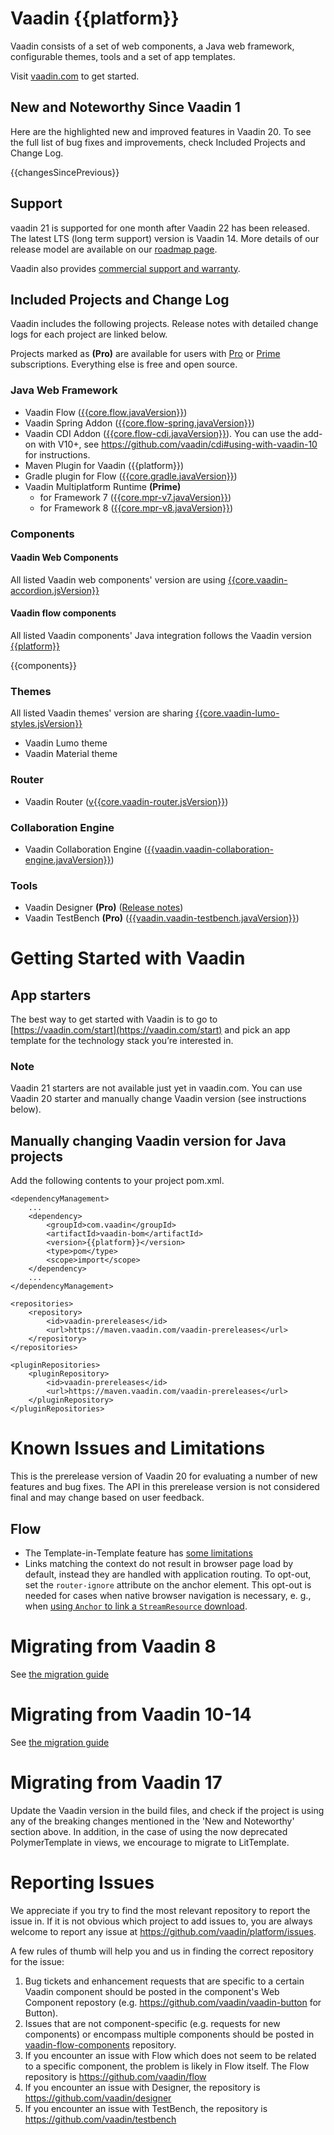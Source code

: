 # Vaadin {{platform}}

Vaadin consists of a set of web components, a Java web framework, configurable themes, tools and a set of app templates.

Visit [vaadin.com](https://vaadin.com/) to get started.

## New and Noteworthy Since Vaadin 1

Here are the highlighted new and improved features in Vaadin 20. To see the full list of bug fixes and improvements, check Included Projects and Change Log.

{{changesSincePrevious}}

## Support
vaadin 21 is supported for one month after Vaadin 22 has been released. The latest LTS (long term support) version is Vaadin 14. More details of our release model are available on our [roadmap page](https://vaadin.com/roadmap).

Vaadin also provides [commercial support and warranty](https://vaadin.com/support).

## Included Projects and Change Log
Vaadin includes the following projects. Release notes with detailed change logs for each project are linked below.

Projects marked as **(Pro)** are available for users with [Pro](https://vaadin.com/pricing) or [Prime](https://vaadin.com/pricing) subscriptions. Everything else is free and open source.

### Java Web Framework
- Vaadin Flow ([{{core.flow.javaVersion}}](https://github.com/vaadin/flow/releases/tag/{{core.flow.javaVersion}}))
- Vaadin Spring Addon ([{{core.flow-spring.javaVersion}}](https://github.com/vaadin/spring/releases/tag/{{core.flow-spring.javaVersion}}))
- Vaadin CDI Addon ([{{core.flow-cdi.javaVersion}}](https://github.com/vaadin/cdi/releases/tag/{{core.flow-cdi.javaVersion}})). You can use the add-on with V10+, see https://github.com/vaadin/cdi#using-with-vaadin-10 for instructions.
- Maven Plugin for Vaadin ({{platform}})
- Gradle plugin for Flow ([{{core.gradle.javaVersion}}](https://github.com/devsoap/gradle-vaadin-flow/releases/tag/{{core.gradle.javaVersion}}))
- Vaadin Multiplatform Runtime **(Prime)**
  - for Framework 7 ([{{core.mpr-v7.javaVersion}}](https://github.com/vaadin/multiplatform-runtime/releases/tag/{{core.mpr-v7.javaVersion}}))
  - for Framework 8 ([{{core.mpr-v8.javaVersion}}](https://github.com/vaadin/multiplatform-runtime/releases/tag/{{core.mpr-v8.javaVersion}}))

### Components
#### Vaadin Web Components
All listed Vaadin web components' version are using [{{core.vaadin-accordion.jsVersion}}](https://github.com/vaadin/web-components/releases/tag/v{{core.vaadin-accordion.jsVersion}})

#### Vaadin flow components
All listed Vaadin components' Java integration follows the Vaadin version [{{platform}}](https://github.com/vaadin/flow-components/releases/tag/{{platform}})

{{components}}

### Themes
All listed Vaadin themes' version are sharing [{{core.vaadin-lumo-styles.jsVersion}}](https://github.com/vaadin/web-components/releases/tag/v{{core.vaadin-lumo-styles.jsVersion}})
- Vaadin Lumo theme
- Vaadin Material theme

### Router
- Vaadin Router ([v{{core.vaadin-router.jsVersion}}](https://github.com/vaadin/vaadin-router/releases/tag/v{{core.vaadin-router.jsVersion}}))

### Collaboration Engine
- Vaadin Collaboration Engine ([{{vaadin.vaadin-collaboration-engine.javaVersion}}](https://github.com/vaadin/collaboration-engine/releases/tag/{{vaadin.vaadin-collaboration-engine.javaVersion}})) 

### Tools
- Vaadin Designer **(Pro)** ([Release notes](https://github.com/vaadin/designer/blob/master/RELEASE-NOTES.md))
- Vaadin TestBench **(Pro)** ([{{vaadin.vaadin-testbench.javaVersion}}](https://github.com/vaadin/testbench/releases/tag/{{vaadin.vaadin-testbench.javaVersion}}))

# Getting Started with Vaadin
## App starters
The best way to get started with Vaadin is to go to [https://vaadin.com/start](https://vaadin.com/start) and pick an app template for the technology stack you’re interested in. 

### Note
Vaadin 21 starters are not available just yet in vaadin.com. You can use Vaadin 20 starter and manually change Vaadin version (see instructions below).

## Manually changing Vaadin version for Java projects

Add the following contents to your project pom.xml.
```
<dependencyManagement>
    ...
    <dependency>
        <groupId>com.vaadin</groupId>
        <artifactId>vaadin-bom</artifactId>
        <version>{{platform}}</version>
        <type>pom</type>
        <scope>import</scope>
    </dependency>
    ...
</dependencyManagement>

<repositories>
    <repository>
        <id>vaadin-prereleases</id>
        <url>https://maven.vaadin.com/vaadin-prereleases</url>
    </repository>
</repositories>

<pluginRepositories>
    <pluginRepository>
        <id>vaadin-prereleases</id>
        <url>https://maven.vaadin.com/vaadin-prereleases</url>
    </pluginRepository>
</pluginRepositories>
```

# Known Issues and Limitations

This is the prerelease version of Vaadin 20 for evaluating a number of new features and bug fixes. The API in this prerelease version is not considered final and may change based on user feedback.

## Flow
- The Template-in-Template feature has [some limitations](https://github.com/vaadin/flow/issues?utf8=%E2%9C%93&q=is%3Aissue+is%3Aopen+label%3Atemplate-in-template+)
- Links matching the context do not result in browser page load by default, instead they are handled with application routing. To opt-out, set the `router-ignore` attribute on the anchor element. This opt-out is needed for cases when native browser navigation is necessary, e. g., when [using `Anchor` to link a `StreamResource` download](https://github.com/vaadin/flow/issues/7623).

# Migrating from Vaadin 8
See [the migration guide](https://vaadin.com/docs/v10/flow/migration/1-migrating-v8-v10.html)

# Migrating from Vaadin 10-14
See [the migration guide](https://vaadin.com/docs/v14/flow/v14-migration/v14-migration-guide.html)

# Migrating from Vaadin 17
Update the Vaadin version in the build files, and check if the project is using any of the breaking changes mentioned in the 'New and Noteworthy' section above.
In addition, in the case of using the now deprecated PolymerTemplate in views, we encourage to migrate to LitTemplate.

# Reporting Issues
We appreciate if you try to find the most relevant repository to report the issue in. If it is not obvious which project to add issues to, you are always welcome to report any issue at https://github.com/vaadin/platform/issues.

A few rules of thumb will help you and us in finding the correct repository for the issue:
1) Bug tickets and enhancement requests that are specific to a certain Vaadin component should be posted in the component's Web Component repostory (e.g. https://github.com/vaadin/vaadin-button for Button).
2) Issues that are not component-specific (e.g. requests for new components) or encompass multiple components should be posted in [vaadin-flow-components](https://github.com/vaadin/vaadin-flow-components) repository. 
3) If you encounter an issue with Flow which does not seem to be related to a specific component, the problem is likely in Flow itself. The Flow repository is https://github.com/vaadin/flow
4) If you encounter an issue with Designer, the repository is https://github.com/vaadin/designer
5) If you encounter an issue with TestBench, the repository is https://github.com/vaadin/testbench
